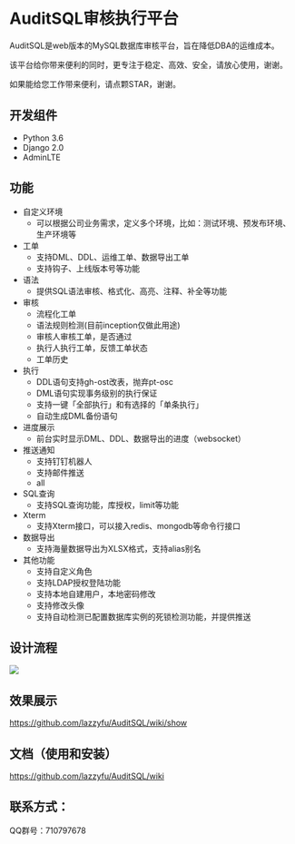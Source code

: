 # AuditSQL审核执行平台

AuditSQL是web版本的MySQL数据库审核平台，旨在降低DBA的运维成本。

该平台给你带来便利的同时，更专注于稳定、高效、安全，请放心使用，谢谢。

如果能给您工作带来便利，请点颗STAR，谢谢。

## 开发组件

- Python 3.6
- Django 2.0
- AdminLTE 
  
## 功能
- 自定义环境
  - 可以根据公司业务需求，定义多个环境，比如：测试环境、预发布环境、生产环境等
- 工单
  - 支持DML、DDL、运维工单、数据导出工单
  - 支持钩子、上线版本号等功能
- 语法
  - 提供SQL语法审核、格式化、高亮、注释、补全等功能
- 审核
  - 流程化工单
  - 语法规则检测(目前inception仅做此用途)
  - 审核人审核工单，是否通过
  - 执行人执行工单，反馈工单状态
  - 工单历史
- 执行
  - DDL语句支持gh-ost改表，抛弃pt-osc
  - DML语句实现事务级别的执行保证
  - 支持一键「全部执行」和有选择的「单条执行」
  - 自动生成DML备份语句 
- 进度展示
  - 前台实时显示DML、DDL、数据导出的进度（websocket）
- 推送通知
  - 支持钉钉机器人
  - 支持邮件推送
  - all
- SQL查询
  - 支持SQL查询功能，库授权，limit等功能
- Xterm
  - 支持Xterm接口，可以接入redis、mongodb等命令行接口
- 数据导出
  - 支持海量数据导出为XLSX格式，支持alias别名
- 其他功能
   - 支持自定义角色
   - 支持LDAP授权登陆功能
   - 支持本地自建用户，本地密码修改
   - 支持修改头像
   - 支持自动检测已配置数据库实例的死锁检测功能，并提供推送


## 设计流程
![](https://github.com/lazzyfu/AuditSQL/blob/master/media/png/design.png)

## 效果展示
https://github.com/lazzyfu/AuditSQL/wiki/show

## 文档（使用和安装）
https://github.com/lazzyfu/AuditSQL/wiki

## 联系方式：
QQ群号：710797678
